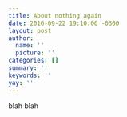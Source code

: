```yaml
---
title: About nothing again
date: 2016-09-22 19:10:00 -0300
layout: post
author:
  name: ''
  picture: ''
categories: []
summary: ''
keywords: ''
yay: ''
---
```

blah blah